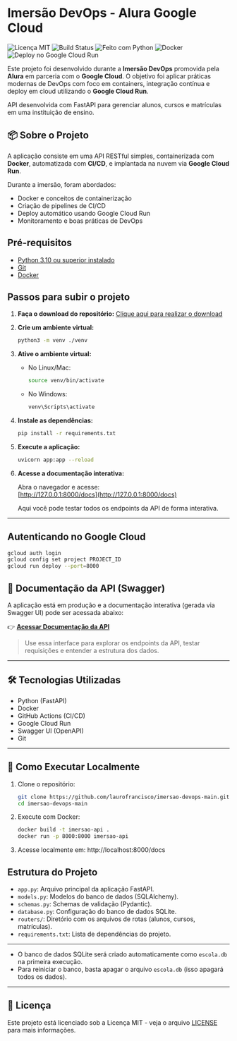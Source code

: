 # Imersão DevOps - Alura Google Cloud

![Licença MIT](https://img.shields.io/badge/Licença-MIT-green.svg)
![Build Status](https://img.shields.io/badge/build-passing-brightgreen)
![Feito com Python](https://img.shields.io/badge/feito%20com-Python-blue)
![Docker](https://img.shields.io/badge/containerizado%20com-Docker-2496ED?logo=docker&logoColor=white)
![Deploy no Google Cloud Run](https://img.shields.io/badge/deploy-Google%20Cloud%20Run-blue?logo=googlecloud)

Este projeto foi desenvolvido durante a **Imersão DevOps** promovida pela **Alura** em parceria com o **Google Cloud**. O objetivo foi aplicar práticas modernas de DevOps com foco em containers, integração contínua e deploy em cloud utilizando o **Google Cloud Run**. 

API desenvolvida com FastAPI para gerenciar alunos, cursos e matrículas em uma instituição de ensino.

## 📦 Sobre o Projeto

A aplicação consiste em uma API RESTful simples, containerizada com **Docker**, automatizada com **CI/CD**, e implantada na nuvem via **Google Cloud Run**.

Durante a imersão, foram abordados:

- Docker e conceitos de containerização
- Criação de pipelines de CI/CD
- Deploy automático usando Google Cloud Run
- Monitoramento e boas práticas de DevOps

## Pré-requisitos

- [Python 3.10 ou superior instalado](https://www.python.org/downloads/)
- [Git](https://git-scm.com/downloads)
- [Docker](https://www.docker.com/get-started/)

## Passos para subir o projeto

1. **Faça o download do repositório:**
   [Clique aqui para realizar o download](https://github.com/guilhermeonrails/imersao-devops/archive/refs/heads/main.zip)

2. **Crie um ambiente virtual:**
   ```sh
   python3 -m venv ./venv
   ```

3. **Ative o ambiente virtual:**
   - No Linux/Mac:
     ```sh
     source venv/bin/activate
     ```
   - No Windows:
     ```sh
     venv\Scripts\activate
     ```

4. **Instale as dependências:**
   ```sh
   pip install -r requirements.txt
   ```

5. **Execute a aplicação:**
   ```sh
   uvicorn app:app --reload
   ```

6. **Acesse a documentação interativa:**

   Abra o navegador e acesse:  
   [http://127.0.0.1:8000/docs](http://127.0.0.1:8000/docs)

   Aqui você pode testar todos os endpoints da API de forma interativa.

---

## Autenticando no Google Cloud

```sh
gcloud auth login
gcloud config set project PROJECT_ID
gcloud run deploy --port=8000

```

## 🔗 Documentação da API (Swagger)

A aplicação está em produção e a documentação interativa (gerada via Swagger UI) pode ser acessada abaixo:

👉 [**Acessar Documentação da API**](https://api-199108342094.southamerica-east1.run.app/docs)

> Use essa interface para explorar os endpoints da API, testar requisições e entender a estrutura dos dados.

---

## 🛠️ Tecnologias Utilizadas

- Python (FastAPI)
- Docker
- GitHub Actions (CI/CD)
- Google Cloud Run
- Swagger UI (OpenAPI)
- Git

---

## 🚀 Como Executar Localmente

1. Clone o repositório:

   ```bash
   git clone https://github.com/laurofrancisco/imersao-devops-main.git
   cd imersao-devops-main

2. Execute com Docker:
   ```bash
   docker build -t imersao-api .
   docker run -p 8000:8000 imersao-api

3. Acesse localmente em:
   http://localhost:8000/docs

## Estrutura do Projeto

- `app.py`: Arquivo principal da aplicação FastAPI.
- `models.py`: Modelos do banco de dados (SQLAlchemy).
- `schemas.py`: Schemas de validação (Pydantic).
- `database.py`: Configuração do banco de dados SQLite.
- `routers/`: Diretório com os arquivos de rotas (alunos, cursos, matrículas).
- `requirements.txt`: Lista de dependências do projeto.

---

- O banco de dados SQLite será criado automaticamente como `escola.db` na primeira execução.
- Para reiniciar o banco, basta apagar o arquivo `escola.db` (isso apagará todos os dados).

---

## 📄 Licença

Este projeto está licenciado sob a Licença MIT - veja o arquivo [LICENSE](./license) para mais informações.
